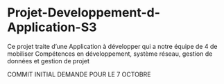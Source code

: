 # Projet-Developpement-d-Application-S3
Ce projet traite d’une Application à développer qui a notre équipe de 4 de mobiliser Compétences en développement, système réseau, gestion de données et gestion de projet

COMMIT INITIAL DEMANDE POUR LE 7 OCTOBRE
